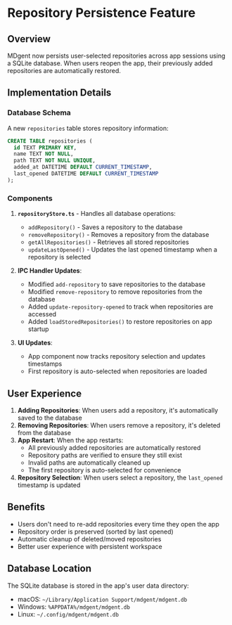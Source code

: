 # Repository Persistence Feature

## Overview

MDgent now persists user-selected repositories across app sessions using a SQLite database. When users reopen the app, their previously added repositories are automatically restored.

## Implementation Details

### Database Schema

A new `repositories` table stores repository information:

```sql
CREATE TABLE repositories (
  id TEXT PRIMARY KEY,
  name TEXT NOT NULL,
  path TEXT NOT NULL UNIQUE,
  added_at DATETIME DEFAULT CURRENT_TIMESTAMP,
  last_opened DATETIME DEFAULT CURRENT_TIMESTAMP
);
```

### Components

1. **`repositoryStore.ts`** - Handles all database operations:
   - `addRepository()` - Saves a repository to the database
   - `removeRepository()` - Removes a repository from the database
   - `getAllRepositories()` - Retrieves all stored repositories
   - `updateLastOpened()` - Updates the last opened timestamp when a repository is selected

2. **IPC Handler Updates**:
   - Modified `add-repository` to save repositories to the database
   - Modified `remove-repository` to remove repositories from the database
   - Added `update-repository-opened` to track when repositories are accessed
   - Added `loadStoredRepositories()` to restore repositories on app startup

3. **UI Updates**:
   - App component now tracks repository selection and updates timestamps
   - First repository is auto-selected when repositories are loaded

## User Experience

1. **Adding Repositories**: When users add a repository, it's automatically saved to the database
2. **Removing Repositories**: When users remove a repository, it's deleted from the database
3. **App Restart**: When the app restarts:
   - All previously added repositories are automatically restored
   - Repository paths are verified to ensure they still exist
   - Invalid paths are automatically cleaned up
   - The first repository is auto-selected for convenience
4. **Repository Selection**: When users select a repository, the `last_opened` timestamp is updated

## Benefits

- Users don't need to re-add repositories every time they open the app
- Repository order is preserved (sorted by last opened)
- Automatic cleanup of deleted/moved repositories
- Better user experience with persistent workspace

## Database Location

The SQLite database is stored in the app's user data directory:
- macOS: `~/Library/Application Support/mdgent/mdgent.db`
- Windows: `%APPDATA%/mdgent/mdgent.db`
- Linux: `~/.config/mdgent/mdgent.db`